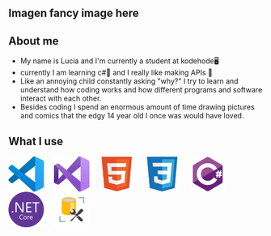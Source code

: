 ## Imagen fancy image here

## About me 
- My name is Lucia and I'm currently a student at kodehode🖥️
- currently I am learning c#🌱 and I really like making APIs 🧩 
- Like an annoying child constantly asking "why?" I try to learn and 
  understand how coding works and how different programs and software interact with each other.
- Besides coding I spend an enormous amount of time drawing pictures and comics that the
 edgy 14 year old I once was would have loved. 

## What I use 
<picture> 
  <img src="https://github.com/devicons/devicon/blob/master/icons/vscode/vscode-original.svg" width="70" height="70" title="vscode" align="center"> 
   &nbsp; &nbsp;
</picture> 
<picture> 
  <img src="https://github.com/devicons/devicon/blob/master/icons/visualstudio/visualstudio-original.svg" width="70" height="70" title="visualStudio" align="center"> 
   &nbsp; &nbsp;
</picture> 
<picture> 
  <img src="https://github.com/devicons/devicon/blob/master/icons/html5/html5-original.svg" title="HTML" width="70" height="70" align="center">
   &nbsp; &nbsp;
</picture> 
<picture> 
  <img src="https://github.com/devicons/devicon/blob/master/icons/css3/css3-original.svg" title="CSS" width="70" height="70" align="center"> 
   &nbsp; &nbsp;
</picture>
<picture> 
  <img src="https://github.com/devicons/devicon/blob/master/icons/csharp/csharp-original.svg" title="Csharp" width="70" height="70" align="center"> 
   &nbsp; &nbsp;
</picture>
<picture> 
  <img src="https://github.com/devicons/devicon/blob/master/icons/dotnetcore/dotnetcore-original.svg" width="70" height="70" title="dotNetCore" align="center"> 
   &nbsp; &nbsp;
</picture> 
<picture> 
  <img src="/images/sql.png" width="70" height="70" title="SQLServerManagmentStudio" align="center"> 
   &nbsp; &nbsp;
</picture> 





<!--
**LHT082024/LHT082024** is a ✨ _special_ ✨ repository because its `README.md` (this file) appears on your GitHub profile.

Here are some ideas to get you started:

- 🔭 I’m currently working on ...
- 🌱 I’m currently learning ...
- 👯 I’m looking to collaborate on ...
- 🤔 I’m looking for help with ...
- 💬 Ask me about ...
- 📫 How to reach me: ...
- 😄 Pronouns: ...
- ⚡ Fun fact: ...
-->
